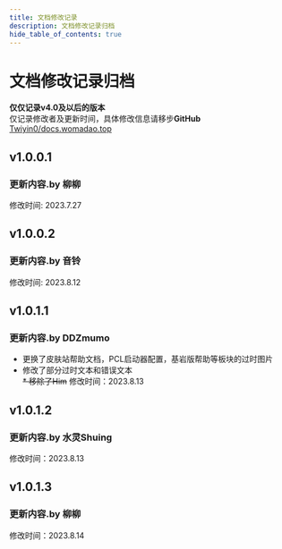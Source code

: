 ```yaml
---
title: 文档修改记录
description: 文档修改记录归档
hide_table_of_contents: true
---
```


# 文档修改记录归档
**仅仅记录v4.0及以后的版本**  
仅记录修改者及更新时间，具体修改信息请移步**GitHub**  
[Twiyin0/docs.womadao.top](https://github.com/Twiyin0/docs.womadao.top "请给我们一个免费的star吧qwq--柳柳")

## v1.0.0.1   
### 更新内容.by **柳柳**  
修改时间: 2023.7.27  
## v1.0.0.2  
### 更新内容.by **音铃**  
修改时间: 2023.8.12  
## v1.0.1.1  
### 更新内容.by **DDZmumo**  
* 更换了皮肤站帮助文档，PCL启动器配置，基岩版帮助等板块的过时图片  
* 修改了部分过时文本和错误文本  
~~* 移除了Him~~
修改时间：2023.8.13  
## v1.0.1.2  
### 更新内容.by **水灵Shuing**  
修改时间：2023.8.13  
## v1.0.1.3  
### 更新内容.by **柳柳**
修改时间：2023.8.14  